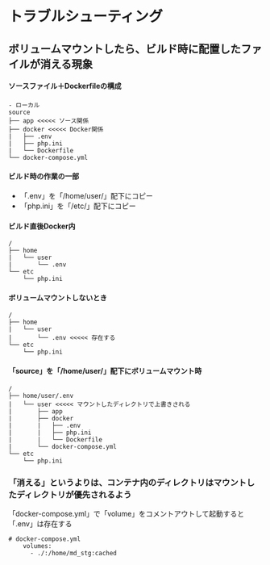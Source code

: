 # トラブルシューティング

## ボリュームマウントしたら、ビルド時に配置したファイルが消える現象

#### ソースファイル＋Dockerfileの構成

```
- ローカル
source
├── app <<<<< ソース関係
├── docker <<<<< Docker関係
|   ├── .env
|   ├── php.ini
|   └── Dockerfile
└── docker-compose.yml
```

#### ビルド時の作業の一部
- 「.env」を「/home/user/」配下にコピー
-  「php.ini」を「/etc/」配下にコピー

#### ビルド直後Docker内

```
/
├── home
|   └── user
|       └── .env
└── etc
    └── php.ini
```

#### ボリュームマウントしないとき

```
/
├── home
|   └── user
|       └── .env <<<<< 存在する
└── etc
    └── php.ini
```


#### 「source」を「/home/user/」配下にボリュームマウント時

```
/
├── home/user/.env
|   └── user <<<<< マウントしたディレクトリで上書きされる
|       ├── app
|       ├── docker
|       |   ├── .env
|       |   ├── php.ini
|       |   └── Dockerfile
|       └── docker-compose.yml
└── etc
    └── php.ini
```

### 「消える」というよりは、コンテナ内のディレクトリはマウントしたディレクトリが優先されるよう

「docker-compose.yml」で「volume」をコメントアウトして起動すると「.env」は存在する
```
# docker-compose.yml
    volumes:
      - ./:/home/md_stg:cached
```

